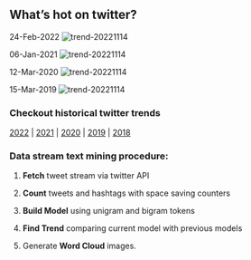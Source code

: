 ## What’s hot on twitter?

24-Feb-2022
![trend-20221114][20221114]

[20221114]: /word-cloud/trend-2022/trend-202202/trend-20221114.png "trend-20221114"

06-Jan-2021
![trend-20221114][20221114]

[20221114]: /word-cloud/trend-2021/trend-202101/trend-20221114.png "trend-20221114"

12-Mar-2020
![trend-20221114][20221114]

[20221114]: /word-cloud/trend-2020/trend-202003/trend-20221114.png "trend-20221114"

15-Mar-2019
![trend-20221114][20221114]

[20221114]: /word-cloud/trend-2019/trend-201903/trend-20221114.png "trend-20221114"

### Checkout historical twitter trends

[2022](/word-cloud/trend-2022) |
[2021](/word-cloud/trend-2021) |
[2020](/word-cloud/trend-2020) |
[2019](/word-cloud/trend-2019) |
[2018](/word-cloud/trend-2018)

### Data stream text mining procedure:

1. **Fetch** tweet stream via twitter API

2. **Count** tweets and hashtags with space saving counters

3. **Build Model** using unigram and bigram tokens

4. **Find Trend** comparing current model with previous models

5. Generate **Word Cloud** images.

